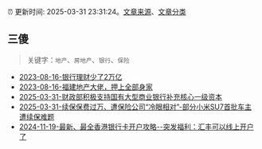 :alarm_clock: 更新时间: 2025-03-31 23:31:24。[文章来源](/README.md)、[文章分类](/TAGS.md)

## 三傻


> 关键字：`地产`、`房地产`、`银行`、`保险`



- [2023-08-16-银行理财少了2万亿](https://www.aicaijing.com.cn/article/18565) 
- [2023-08-16-福建地产大佬，押上全部身家](https://www.aicaijing.com.cn/article/18567) 
- [2025-03-31-财政部积极支持国有大型商业银行补充核心一级资本](https://www.cls.cn/detail/1988373) 
- [2025-03-31-续保保费过万、遭保险公司“冷眼相对”-部分小米SU7首批车主遭续保难题](https://www.cls.cn/detail/1989071) 
- [2024-11-19-最新、最全香港银行卡开户攻略--突发福利：汇丰可以线上开户了](https://xueqiu.com/8108653112/313443790) 
